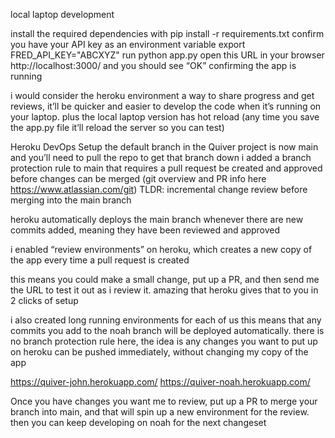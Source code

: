 local laptop development

install the required dependencies with pip install -r requirements.txt 
confirm you have your API key as an environment variable export FRED_API_KEY="ABCXYZ"
run python app.py
open this URL in your browser http://localhost:3000/ and you should see “OK” confirming the app is running

i would consider the heroku environment a way to share progress and get reviews, it’ll be quicker and easier to develop the code when it’s running on your laptop. plus the local laptop version has hot reload (any time you save the app.py file it’ll reload the server so you can test)

Heroku DevOps Setup
the default branch in the Quiver project is now main and you’ll need to pull the repo to get that branch down
i added a branch protection rule to main that requires a pull request be created and approved before changes can be merged 
(git overview and PR info here https://www.atlassian.com/git)
TLDR: incremental change review before merging into the main branch

heroku automatically deploys the main branch whenever there are new commits added, meaning they have been reviewed and approved

i enabled “review environments” on heroku, which creates a new copy of the app every time a pull request is created

this means you could make a small change, put up a PR, and then send me the URL to test it out as i review it. amazing that heroku gives that to you in 2 clicks of setup

i also created long running environments for each of us 
this means that any commits you add to the noah branch will be deployed automatically. there is no branch protection rule here, the idea is any changes you want to put up on heroku can be pushed immediately, without changing my copy of the app

https://quiver-john.herokuapp.com/
https://quiver-noah.herokuapp.com/

Once you have changes you want me to review, put up a PR to merge your branch into main, and that will spin up a new environment for the review. then you can keep developing on noah for the next changeset